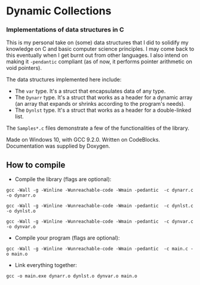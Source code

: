 # Dynamic Collections
### Implementations of data structures in C

This is my personal take on (some) data structures that I did to solidify my knowledge on C and basic computer science principles. I may come back to this eventually when I get burnt out from other languages. I also intend on making it `-pendantic` compliant (as of now, it performs pointer arithmetic on void pointers).  

The data structures implemented here include:  
- The `var` type. It's a struct that encapsulates data of any type.  
- The `Dynarr` type. It's a struct that works as a header for a dynamic array (an array that expands or shrinks according to the program's needs).  
- The `Dynlst` type. It's a struct that works as a header for a double-linked list.  

The `Samples*.c` files demonstrate a few of the functionalities of the library.

Made on Windows 10, with GCC 9.2.0.
Written on CodeBlocks. Documentation was supplied by Doxygen.
  
## How to compile
- Compile the library (flags are optional):  
```
gcc -Wall -g -Winline -Wunreachable-code -Wmain -pedantic  -c dynarr.c -o dynarr.o
```
```
gcc -Wall -g -Winline -Wunreachable-code -Wmain -pedantic  -c dynlst.c -o dynlst.o
```
```
gcc -Wall -g -Winline -Wunreachable-code -Wmain -pedantic  -c dynvar.c -o dynvar.o
```
- Compile your program (flags are optional):
```
gcc -Wall -g -Winline -Wunreachable-code -Wmain -pedantic  -c main.c -o main.o
```
- Link everything together:
```
gcc -o main.exe dynarr.o dynlst.o dynvar.o main.o   
```



